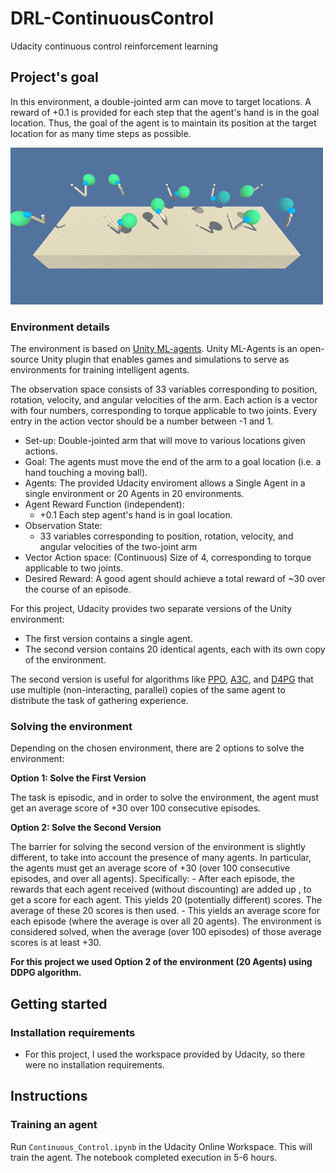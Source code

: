 # DRL-ContinuousControl
Udacity continuous control reinforcement learning

## Project's goal

In this environment, a double-jointed arm can move to target locations. A reward of +0.1 is provided for each step that the agent's hand is in the goal location. Thus, the goal of the agent is to maintain its position at the target location for as many time steps as possible.

![In Project 2, train an agent to maintain its position at the target location for as many time steps as possible.](./reacher.gif)

### Environment details

The environment is based on [Unity ML-agents](https://github.com/Unity-Technologies/ml-agents). Unity ML-Agents is an open-source Unity plugin that enables games and simulations to serve as environments for training intelligent agents.


The observation space consists of 33 variables corresponding to position, rotation, velocity, and angular velocities of the arm. Each action is a vector with four numbers, corresponding to torque applicable to two joints. Every entry in the action vector should be a number between -1 and 1.

- Set-up: Double-jointed arm that will move to various locations given actions.
- Goal: The agents must move the end of the arm to a goal location (i.e. a hand touching a moving ball).
- Agents: The provided Udacity enviroment allows a Single Agent in a single environment or 20 Agents in 20 environments.
- Agent Reward Function (independent):
  - +0.1 Each step agent's hand is in goal location.
- Observation State:
  - 33 variables corresponding to position, rotation, velocity, and angular velocities of the two-joint arm
- Vector Action space: (Continuous) Size of 4, corresponding to torque applicable to two joints.
- Desired Reward: A good agent should achieve a total reward of ~30 over the course of an episode.

For this project, Udacity provides two separate versions of the Unity environment:
- The first version contains a single agent.
- The second version contains 20 identical agents, each with its own copy of the environment.

The second version is useful for algorithms like [PPO](https://arxiv.org/pdf/1707.06347.pdf), [A3C](https://arxiv.org/pdf/1602.01783.pdf), and [D4PG](https://openreview.net/pdf?id=SyZipzbCb) that use multiple (non-interacting, parallel) copies of the same agent to distribute the task of gathering experience.

### Solving the environment

Depending on the chosen environment, there are 2 options to solve the environment:

**Option 1: Solve the First Version**

The task is episodic, and in order to solve the environment, the agent must get an average score of +30 over 100 consecutive episodes. 

**Option 2: Solve the Second Version**

The barrier for solving the second version of the environment is slightly different, to take into account the presence of many agents. In particular, the agents must get an average score of +30 (over 100 consecutive episodes, and over all agents). Specifically:
    - After each episode, the rewards that each agent received (without discounting) are added up , to get a score for each agent. This yields 20 (potentially different) scores. The average of these 20 scores is then used.
    - This yields an average score for each episode (where the average is over all 20 agents).
The environment is considered solved, when the average (over 100 episodes) of those average scores is at least +30.

**For this project we used Option 2 of the environment (20 Agents) using DDPG algorithm.** 

## Getting started

### Installation requirements

- For this project, I used the workspace provided by Udacity, so there were no installation requirements.

## Instructions

### Training an agent
    
Run `Continuous_Control.ipynb` in the Udacity Online Workspace.  This will train the agent.  The notebook completed execution in 5-6 hours.   
